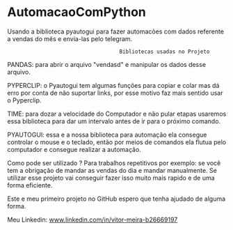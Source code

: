# AutomacaoComPython
 Usando a biblioteca  pyautogui para fazer automacões com dados referente a vendas do mês e envia-las pelo telegram.
 
                                        Bibliotecas usadas no Projeto 
                                            
 PANDAS: para abrir o arquivo "vendasd" e manipular os dados desse arquivo.
 
 PYPERCLIP: o Pyautogui tem algumas funções para copiar e colar mas dá erro por conta de não suportar links,
 por esse motivo faz mais sentido usar o Pyperclip.
 
 TIME: para dozar a velocidade do Computador e não pular etapas usaremos essa biblioteca para dar um intervalo antes de ir para o próximo comando.
 
 PYAUTOGUI: essa e a nossa biblioteca para automação ela consegue controlar o mouse e o teclado,
 então por meios de comandos ela flutua pelo computador e consegue realizar a automação.
 
 Como pode ser utilizado ? 
 Para trabalhos repetitivos por exemplo: se você tem a obrigação de mandar as vendas do dia e mandar manualmente.
 Se utilizar esse projeto vai conseguir fazer isso muito mais rapido e de uma forma eficiente.
 
 
 Este e meu primeiro projeto no GitHub espero que tenha ajudado de alguma forma.
 
 Meu Linkedin: www.linkedin.com/in/vitor-meira-b26669197
